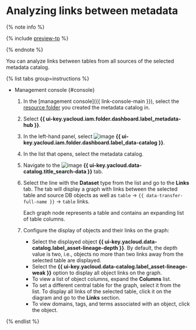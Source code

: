 # Analyzing links between metadata

{% note info %}

{% include [preview-tp](../../../_includes/preview-tp.md) %}

{% endnote %}

You can analyze links between tables from all sources of the selected metadata catalog.

{% list tabs group=instructions %}

- Management console {#console}

  1. In the [management console]({{ link-console-main }}), select the [resource folder](../../../resource-manager/concepts/resources-hierarchy.md#folder) you created the metadata catalog in.
  1. Select **{{ ui-key.yacloud.iam.folder.dashboard.label_metadata-hub }}**.
  1. In the left-hand panel, select ![image](../../../_assets/console-icons/folder-magnifier.svg) **{{ ui-key.yacloud.iam.folder.dashboard.label_data-catalog }}**.
  1. In the list that opens, select the metadata catalog.
  1. Navigate to the ![image](../../../_assets/console-icons/book.svg) **{{ ui-key.yacloud.data-catalog.title_search-data }}** tab.
  1. Select the line with the **Dataset** type from the list and go to the **Links** tab. The tab will display a graph with links between the selected table and source DB objects as well as `table` → `{{ data-transfer-full-name }}` → `table` links.
  
     Each graph node represents a table and contains an expanding list of table columns.

  1. Configure the display of objects and their links on the graph:
      * Select the displayed object **{{ ui-key.yacloud.data-catalog.label_asset-lineage-depth }}**. By default, the depth value is two, i.e., objects no more than two links away from the selected table are displayed.
      * Select the **{{ ui-key.yacloud.data-catalog.label_asset-lineage-weak }}** option to display all object links on the graph.
      * To view a list of object columns, expand the **Columns** list.
      * To set a different central table for the graph, select it from the list. To display all links of the selected table, click it on the diagram and go to the **Links** section.
      * To view domains, tags, and terms associated with an object, click the object.

{% endlist %}
